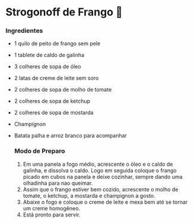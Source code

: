 # Strogonoff de Frango :chicken:

### Ingredientes

- 1 quilo de peito de frango sem pele

- 1 tablete de caldo de galinha

- 3 colheres de sopa de óleo

- 2 latas de creme de leite sem soro

- 2 colheres de sopa de molho de tomate

- 2 colheres de sopa de ketchup

- 2 colheres de sopa de mostarda

- Champignon

- Batata palha e arroz branco para acompanhar

  ### Modo de Preparo

  1. Em uma panela a fogo médio, acrescente o óleo e o caldo de galinha, e dissolva o caldo. Logo em seguida coloque o frango picado em cubos na panela e deixe cozinhar, sempre dando uma olhadinha para nao queimar.
  2. Assim que o frango estiver bem cozido, acrescente o molho de tomate, o ketchup, a mostarda e champignon a gosto.
  3. Abaixe o fogo e coloque o creme de leite e mexa bem até se tornar um creme homogêneo.
  4. Está pronto para servir.

  